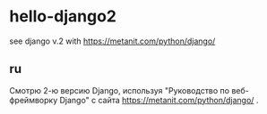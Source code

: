 # hello-django2
see django v.2 with https://metanit.com/python/django/

## ru

Смотрю 2-ю версию Django, используя "Руководство по веб-фреймворку Django" с сайта https://metanit.com/python/django/ . 
